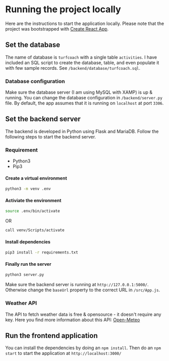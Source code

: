 # Running the project locally

Here are the instructions to start the application locally. Please note that the project was bootstrapped with [Create React App](https://github.com/facebook/create-react-app).

## Set the database

The name of database is `turfcoach` with a single table `activities`. I have included an SQL script to create the database, table, and even populate it with few sample records. See `/backend/database/turfcoach.sql`.

### Database configuration

Make sure the database server (I am using MySQL with XAMP) is up & running. You can change the database configuration in `/backend/server.py` file. By default, the app assumes that it is running on `localhost` at port `3306`.

## Set the backend server

The backend is developed in Python using Flask and MariaDB. Follow the following steps to start the backend server.

### Requirement

-   Python3
-   Pip3

#### Create a virtual environment

```bash
python3 -m venv .env
```

#### Activiate the environment

```bash
source .env/bin/activate
```

OR

```bash
call venv/Scripts/activate
```

#### Install dependencies

```bash
pip3 install -r requirements.txt
```

#### Finally run the server

```bash
python3 server.py
```

Make sure the backend server is running at `http://127.0.0.1:5000/`. Otherwise change the `baseUrl` property to the correct URL in `/src/App.js`.

### Weather API

The API to fetch weather data is free & opensource - it doesn't require any key. Here you find more information about this API: [Open-Meteo](https://open-meteo.com/)

## Run the frontend application

You can install the dependencies by doing an `npm install`. Then do an `npm start` to start the application at `http://localhost:3000/`
